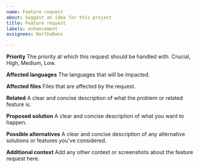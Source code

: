 ```yaml
---
name: Feature request
about: Suggest an idea for this project
title: Feature request
labels: enhancement
assignees: NorthaDans

---
```


**Priority**
The priority at which this request should be handled with. Crucial, High, Medium, Low.

**Affected languages**
The languages that will be impacted.

**Affected files**
Files that are affected by the request.

**Related**
A clear and concise description of what the problem or related feature is.

**Proposed solution**
A clear and concise description of what you want to happen.

**Possible alternatives**
A clear and concise description of any alternative solutions or features you've considered.

**Additional context**
Add any other context or screenshots about the feature request here.
